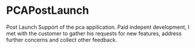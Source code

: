 # PCAPostLaunch
Post Launch Support of the pca appilication. Paid indepent development, I met with the customer to gather his requests for new features, address further concerns and collect other feedback. 
